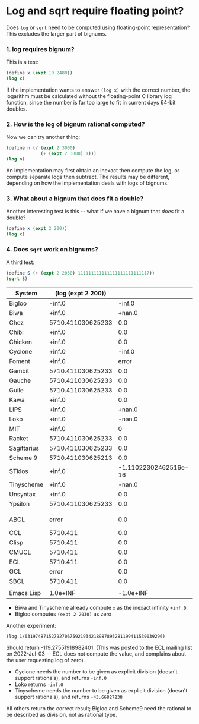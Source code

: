 # Log and sqrt require floating point?

Does `log` or `sqrt` need to be computed using floating-point representation?
This excludes the larger part of bignums.

### 1. log requires bignum?
This is a test:

```scheme
(define x (expt 10 2480))
(log x)
```

If the implementation wants to answer `(log x)` with the correct
number, the logarithm must be calculated without the floating-point 
C library log function, since the number is far too large to fit 
in current days 64-bit doubles.

### 2. How is the log of bignum rational computed?
Now we can try another thing:

```scheme
(define n (/ (expt 2 3000)
             (+ (expt 2 3000) 1)))
(log n)
```

An implementation may first obtain an inexact then compute the log, or compute separate logs then subtract. 
The results may be different, depending on how the implementation deals with logs of bignums.

### 3. What about a bignum that does fit a double?

Another interesting test is this -- what if we have a bignum that *does* fit a double?

```scheme
(define x (expt 2 200))
(log x)
```

### 4. Does `sqrt` work on bignums?

A third test:
```scheme
(define S (+ (expt 2 2030) 111111111111111111111111117))
(sqrt S)
```

|System      | (log (expt 2 200)) | |(log (expt 2 200)) | (sqrt S) |
|------------|--------------------|---|---|---|
|Bigloo      | -inf.0             | -inf.0 |-inf.0             | 10540925533894.598 |
|Biwa        | +inf.0             | +nan.0 |138.62943611198907 | +inf.0 |
|Chez        | 5710.411030625233  | 0.0|138.62943611198907 | 3.511119404027961e305 |
|Chibi       | +inf.0             | 0.0 |138.62943611198907 | 3.511119404027961e+305 |
|Chicken     | +inf.0             | 0.0 |138.62943611198907 | +inf.0 |
|Cyclone     | +inf.0             | -inf.0 |138.62943611198907 | +inf.0 |
|Foment      | +inf.0             | error |138.62943611198907 | error |
|Gambit      | 5710.411030625233  | 0.0 |138.62943611198907 | 3.511119404027961e305 |
|Gauche      | 5710.411030625233  | 0.0 |138.62943611198907 | +inf.0 |
|Guile       | 5710.411030625233  | 0.0 |138.62943611198907 | 3.511119404027961e305 |
|Kawa        | +inf.0             | 0.0 |138.62943611198907 | +inf.0 |
|LIPS        | +inf.0             | +nan.0 | 138.62943611198907 | +inf.0 |
|Loko        | +inf.0             | -nan.0 |+inf.0             | +inf.0 |
|MIT         | +inf.0             | 0 |138.62943611198907 | error |
|Racket      | 5710.411030625233  | 0.0 |138.62943611198907 | 3.511119404027961e+305
|Sagittarius | 5710.411030625233  | 0.0 |138.62943611198907 | +inf.0 |
|Scheme 9    | 5710.411030625213  | 0.0 |138.629436111989054| 3.51111940402796075e+305 |
|STklos      | +inf.0             | -1.11022302462516e-16 |+inf.0             | +inf.0 |
|Tinyscheme  | +inf.0             | -nan.0 |138.6294361        | +inf.0 |
|Unsyntax    | +inf.0             | 0.0 |138.6294361        | 3.511119404027961e+305 |
|Ypsilon     | 5710.411030625233  | 0.0 |138.62943611198907 | +inf.0 |
|            |          |          | |
| ABCL       | error    | 0.0 |138.62944 | error (argument too large to fit single float) |
| CCL        | 5710.411 | 0.0 |138.62943 | overflow |
| Clisp      | 5710.411 | 0.0 |138.62943 | overflow |
| CMUCL      | 5710.411 | 0.0 |138.62943 | overflow |
| ECL        | 5710.411 | 0.0 |138.62943 | overflow |
| GCL        | error    | 0.0 |138.62943611198907 | error |
| SBCL       | 5710.411 | 0.0 |138.62943 | overflow |
|            |          | |
|Emacs Lisp  | 1.0e+INF | -1.0e+INF |138.62943611198907 | 1.0e+INF |

* Biwa and Tinyscheme already compute `x` as the inexact infinity `+inf.0`.
* Bigloo computes `(expt 2 2030)` as zero

Another experiment:

```
(log 1/6319748715279270675921934218987893281199411530039296)
```
Should return -119.27551918982401. (This was posted to the ECL mailing list on 2022-Jul-03 -- ECL does not compute the value, and complains about the user requesting log of zero).

* Cyclone needs the number to be given as explicit division (doesn't support rationals), and returns `-inf.0`
* Loko returns `-inf.0`
* Tinyscheme needs the number to be given as explicit division (doesn't support rationals), and returns `-43.66827238`

All others return the correct result; Bigloo and Scheme9 need the rational to be described as division, not as rational type.
